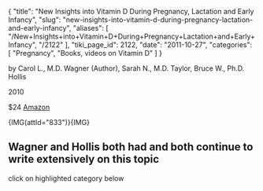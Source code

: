 {
  "title": "New Insights into Vitamin D During Pregnancy, Lactation and Early Infancy",
  "slug": "new-insights-into-vitamin-d-during-pregnancy-lactation-and-early-infancy",
  "aliases": [
    "/New+Insights+into+Vitamin+D+During+Pregnancy+Lactation+and+Early+Infancy",
    "/2122"
  ],
  "tiki_page_id": 2122,
  "date": "2011-10-27",
  "categories": [
    "Pregnancy",
    "Books, videos on Vitamin D"
  ]
}

by Carol L., M.D. Wagner (Author), Sarah N., M.D. Taylor, Bruce W., Ph.D. Hollis

2010

$24 [Amazon](http://www.amazon.com/Insights-Vitamin-Pregnancy-Lactation-Infancy/dp/0982337965/ref=sr_1_1?ie=UTF8&qid=1319720528&sr=8-1&tag=acleint-20)

{IMG(attId="833")}{IMG}

## Wagner and Hollis both had and both continue to write extensively on this topic

click on highlighted category below